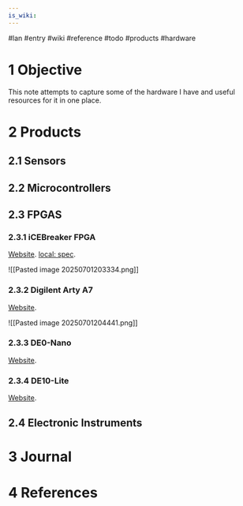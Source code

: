 ```yaml
---
is_wiki:
---
```

#lan #entry #wiki #reference #todo #products #hardware

# 1 Objective

This note attempts to capture some of the hardware I have and useful resources for it in one place.

# 2 Products

## 2.1 Sensors

## 2.2 Microcontrollers

## 2.3 FPGAS

### 2.3.1 iCEBreaker FPGA

[Website](<https://www.crowdsupply.com/1bitsquared/icebreaker-fpga>). [local: spec](<file:///home/lan/Downloads/iCE40%20UltraPlus%20Family%20Data%20Sheet.pdf>).

![[Pasted image 20250701203334.png]]

### 2.3.2 Digilent Arty A7

[Website](<https://digilent.com/reference/programmable-logic/arty-a7/start>).

![[Pasted image 20250701204441.png]]

### 2.3.3 DE0-Nano

[Website](<https://www.terasic.com.tw/cgi-bin/page/archive.pl?Language=English&No=593>).

### 2.3.4 DE10-Lite

[Website](<https://www.terasic.com.tw/cgi-bin/page/archive.pl?Language=English&No=1021>).

## 2.4 Electronic Instruments

# 3 Journal

# 4 References